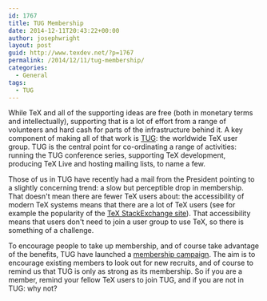 ```yaml
---
id: 1767
title: TUG Membership
date: 2014-12-11T20:43:22+00:00
author: josephwright
layout: post
guid: http://www.texdev.net/?p=1767
permalink: /2014/12/11/tug-membership/
categories:
  - General
tags:
  - TUG
---
```

While TeX and all of the supporting ideas are free (both in monetary terms and intellectually), supporting that is a lot of effort from a range of volunteers and hard cash for parts of the infrastructure behind it. A key component of making all of that work is <a href="http://tug.org">TUG</a>: the worldwide TeX user group. TUG is the central point for co-ordinating a range of activities: running the TUG conference series, supporting TeX development, producing TeX Live and hosting mailing lists, to name a few.

Those of us in TUG have recently had a mail from the President pointing to a slightly concerning trend: a slow but perceptible drop in membership. That doesn't mean there are fewer TeX users about: the accessibility of modern TeX systems means that there are a lot of TeX users (see for example the popularity of the <a href="http://tex.stackexchange.com/">TeX StackExchange site</a>). That accessibility means that users don't need to join a user group to use TeX, so there is something of a challenge.

To encourage people to take up membership, and of course take advantage of the benefits, TUG have launched a <a href="http://tug.org/membership/">membership campaign</a>. The aim is to encourage existing members to look out for new recruits, and of course to remind us that TUG is only as strong as its membership. So if you are a member, remind your fellow TeX users to join TUG, and if you are not in TUG: why not?
